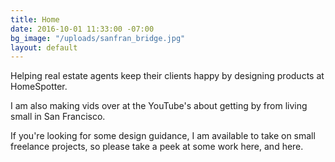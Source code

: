 ```yaml
---
title: Home
date: 2016-10-01 11:33:00 -07:00
bg_image: "/uploads/sanfran_bridge.jpg"
layout: default
---
```


Helping real estate agents keep their clients happy by designing products at HomeSpotter.

I am also making vids over at the YouTube's about getting by from living small in San Francisco.

If you're looking for some design guidance, I am available to take on small freelance projects, so please take a peek at some work here, and here.